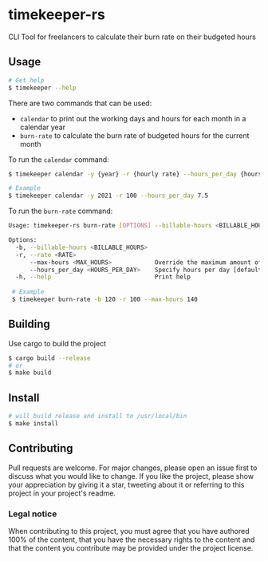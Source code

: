 # timekeeper-rs
CLI Tool for freelancers to calculate their burn rate on their budgeted hours

## Usage
```bash
# Get help
$ timekeeper --help
```
There are two commands that can be used: 
- `calendar` to print out the working days and hours for each month in a calendar year
- `burn-rate` to calculate the burn rate of budgeted hours for the current month

To run the `calendar` command:
```bash
$ timekeeper calendar -y {year} -r {hourly rate} --hours_per_day {hours per day, optional}

# Example
$ timekeeper calendar -y 2021 -r 100 --hours_per_day 7.5
```

To run the `burn-rate` command:
```bash
Usage: timekeeper-rs burn-rate [OPTIONS] --billable-hours <BILLABLE_HOURS> --rate <RATE>

Options:
  -b, --billable-hours <BILLABLE_HOURS>  
  -r, --rate <RATE>                      
      --max-hours <MAX_HOURS>            Override the maximum amount of hours for this month
      --hours_per_day <HOURS_PER_DAY>    Specify hours per day [default: 8.0]
  -h, --help                             Print help
 
 # Example
 $ timekeeper burn-rate -b 120 -r 100 --max-hours 140
```

## Building
Use cargo to build the project
```bash
$ cargo build --release
# or
$ make build
```

## Install
```bash
# will build release and install to /usr/local/bin
$ make install
```

## Contributing
Pull requests are welcome. For major changes, please open an issue first to discuss what you would like to change. If you like the project, please show your appreciation by giving it a star, tweeting about it or referring to this project in your project's readme.

### Legal notice
When contributing to this project, you must agree that you have authored 100% of the content, that you have the necessary rights to the content and that the content you contribute may be provided under the project license.
